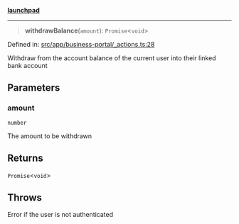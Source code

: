 [**launchpad**](index.md)

***

> **withdrawBalance**(`amount`): `Promise`\<`void`\>

Defined in: [src/app/business-portal/\_actions.ts:28](https://github.com/victorbratov/launchpad/blob/d14315d3bd6634bc1c0e4507f8ad0551e9221cbc/src/app/business-portal/_actions.ts#L28)

Withdraw from the account balance of the current user into their linked bank account

## Parameters

### amount

`number`

The amount to be withdrawn

## Returns

`Promise`\<`void`\>

## Throws

Error if the user is not authenticated
